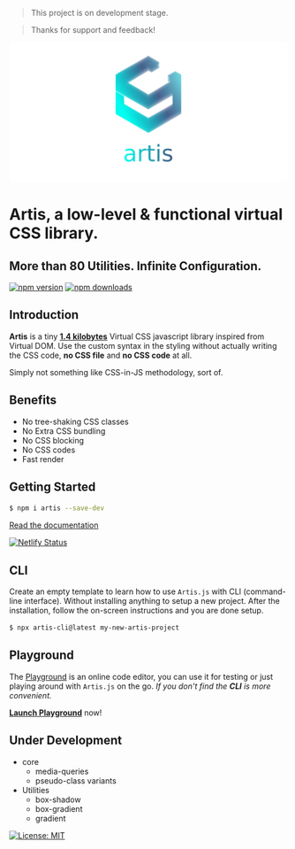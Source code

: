 > This project is on development stage.

> Thanks for support and feedback!

<p align="center">
  <img src="https://raw.githubusercontent.com/artis-tool/artis.js/main/banner.png" width="auto" alt="Artis JS">
</p>

# Artis, a low-level & functional virtual CSS library.

## More than 80 Utilities. Infinite Configuration.

[![npm version](https://badge.fury.io/js/artis.svg)](https://badge.fury.io/js/artis)
[![npm downloads](https://img.shields.io/npm/dm/artis.svg)](https://www.npmjs.com/package/artis)

## Introduction

**Artis** is a tiny [**1.4 kilobytes**](https://bundlephobia.com/package/artis@1.0.2) Virtual CSS javascript library inspired from Virtual DOM. Use the custom syntax in the styling without actually writing the CSS code, **no CSS file** and **no CSS code** at all.

Simply not something like CSS-in-JS methodology, sort of.

## Benefits
- No tree-shaking CSS classes
- No Extra CSS bundling
- No CSS blocking
- No CSS codes
- Fast render

## Getting Started

```bash
$ npm i artis --save-dev
```

[Read the documentation](https://artisjs.netlify.app)

[![Netlify Status](https://api.netlify.com/api/v1/badges/0bc0b517-0683-4ddc-a41c-ad5ecb845701/deploy-status)](https://app.netlify.com/sites/artisjs/deploys)

## CLI

Create an empty template to learn how to use `Artis.js` with CLI (command-line interface). Without installing anything to setup a new project. After the installation, follow the on-screen instructions and you are done setup.

```bash
$ npx artis-cli@latest my-new-artis-project
```

## Playground

The [Playground](https://artisjs.netlify.app/playground/) is an online code editor, you can use it for testing or just playing around with `Artis.js` on the go. _If you don't find the **CLI** is more convenient._

[**Launch Playground**](https://artisjs.netlify.app/playground/) now!

## Under Development

- core
  - media-queries
  - pseudo-class variants
- Utilities
  - box-shadow
  - box-gradient
  - gradient

[![License: MIT](https://img.shields.io/badge/License-MIT-brightgreen.svg)](https://opensource.org/licenses/MIT)
